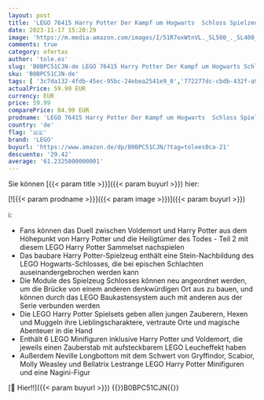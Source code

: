 ```yaml
---
layout: post
title: 'LEGO 76415 Harry Potter Der Kampf um Hogwarts  Schloss Spielzeug zum Bauen und Aufstellen mit Minifiguren wie Molly Weasly  Voldemort und viele mehr  Geschenk für Kinder  Jungen und Mädchen'
date: 2023-11-17 15:20:29
image: 'https://m.media-amazon.com/images/I/51R7oxWtnVL._SL500_._SL400_.jpg'
comments: true
category: ofertas
author: 'tole.es'
slug: 'B0BPC51CJN-de LEGO 76415 Harry Potter Der Kampf um Hogwarts Schloss...'
sku: 'B0BPC51CJN-de'
tags: [ '3c7da132-4fdb-45ec-95bc-24ebea2541e9_0','772277dc-cbdb-432f-a915-25a321e9ed8c_0','772277dc-cbdb-432f-a915-25a321e9ed8c_3901','772277dc-cbdb-432f-a915-25a321e9ed8c_4401','Arborist Merchandising Root','Bauspielzeug & Konstruktionsspielzeug','Bauspielzeugsets','Bereit für den Schulanfang','Best Selling','Custom Stores','Frühkindliche Betreuung','LEGO','Lernaktivitäten und MINT','Schulbedarf','Selektion1','Self Service','Special Features Stores','Spiele, Spielzeug und Sammlerstücke für große Kinder','Spielzeug','Stores','Xmas23 Most wanted Toys','e26659c6-d1cd-45cb-800b-2f9b432b8572_0','e26659c6-d1cd-45cb-800b-2f9b432b8572_5901','lego','​Bücher','🇩🇪', ]
actualPrice: 59.99 EUR
currency: EUR
price: 59.99
comparePrice: 84.99 EUR
prodname: 'LEGO 76415 Harry Potter Der Kampf um Hogwarts  Schloss Spielzeug zum Bauen und Aufstellen mit Minifiguren wie Molly Weasly  Voldemort und viele mehr  Geschenk für Kinder  Jungen und Mädchen'
country: 'de'
flag: '🇩🇪'
brand: 'LEGO'
buyurl: 'https://www.amazon.de/dp/B0BPC51CJN/?tag=tolees0ca-21'
descuento: '29.42'
average: '61.2325000000001'
---
```


Sie können [{{< param title >}}]({{< param buyurl >}}) hier:

[![{{< param prodname >}}]({{< param image >}})]({{< param buyurl >}})

ℹ️:

- Fans können das Duell zwischen Voldemort und Harry Potter aus dem Höhepunkt von Harry Potter und die Heiligtümer des Todes - Teil 2 mit diesem LEGO Harry Potter Sammelset nachspielen
- Das baubare Harry Potter-Spielzeug enthält eine Stein-Nachbildung des LEGO Hogwarts-Schlosses, die bei epischen Schlachten auseinandergebrochen werden kann
- Die Module des Spielzeug Schlosses können neu angeordnet werden, um die Brücke von einem anderen denkwürdigen Ort aus zu bauen, und können durch das LEGO Baukastensystem auch mit anderen aus der Serie verbunden werden
- Die LEGO Harry Potter Spielsets geben allen jungen Zauberern, Hexen und Muggeln ihre Lieblingscharaktere, vertraute Orte und magische Abenteuer in die Hand
- Enthält 6 LEGO Minifiguren inklusive Harry Potter und Voldemort, die jeweils einen Zauberstab mit aufsteckbarem LEGO Leucheffekt haben
- Außerdem Neville Longbottom mit dem Schwert von Gryffindor, Scabior, Molly Weasley und Bellatrix Lestrange LEGO Harry Potter Minifiguren und eine Nagini-Figur

[🛒 Hier!!]({{< param buyurl >}})
{{<world>}}B0BPC51CJN{{</world>}}
